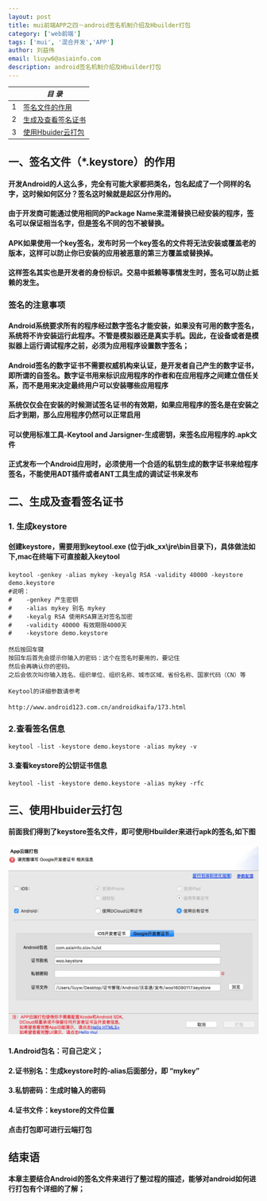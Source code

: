 ```yaml
---
layout: post
title: mui前端APP之四－android签名机制介绍及Hbuilder打包
category: ['web前端']
tags: ['mui', '混合开发','APP']
author: 刘益伟
email: liuyw6@asiainfo.com
description: android签名机制介绍及Hbuilder打包
---
```


|  |  *目 录* |
| --- | --- |
| 1 | [签名文件的作用](#1st) |
| 2 | [生成及查看签名证书](#2st) |
| 3 | [使用Hbuider云打包](#3st) |


<a id="1st"></a>

## 一、签名文件（*.keystore）的作用
	
#### 开发Android的人这么多，完全有可能大家都把类名，包名起成了一个同样的名字，这时候如何区分？签名这时候就是起区分作用的。

#### 由于开发商可能通过使用相同的Package Name来混淆替换已经安装的程序，签名可以保证相当名字，但是签名不同的包不被替换。

#### APK如果使用一个key签名，发布时另一个key签名的文件将无法安装或覆盖老的版本，这样可以防止你已安装的应用被恶意的第三方覆盖或替换掉。

#### 这样签名其实也是开发者的身份标识。交易中抵赖等事情发生时，签名可以防止抵赖的发生。

### 签名的注意事项

#### Android系统要求所有的程序经过数字签名才能安装，如果没有可用的数字签名，系统将不许安装运行此程序。不管是模拟器还是真实手机。因此，在设备或者是模拟器上运行调试程序之前，必须为应用程序设置数字签名；

#### Android签名的数字证书不需要权威机构来认证，是开发者自己产生的数字证书，即所谓的自签名。数字证书用来标识应用程序的作者和在应用程序之间建立信任关系，而不是用来决定最终用户可以安装哪些应用程序

#### 系统仅仅会在安装的时候测试签名证书的有效期，如果应用程序的签名是在安装之后才到期，那么应用程序仍然可以正常启用

#### 可以使用标准工具-Keytool and Jarsigner-生成密钥，来签名应用程序的.apk文件

#### 正式发布一个Android应用时，必须使用一个合适的私钥生成的数字证书来给程序签名，不能使用ADT插件或者ANT工具生成的调试证书来发布

## 二、生成及查看签名证书

### 1. 生成keystore

#### 创建keystore，需要用到keytool.exe (位于jdk_xx\jre\bin目录下)，具体做法如下,mac在终端下可直接敲入keytool

```
keytool -genkey -alias mykey -keyalg RSA -validity 40000 -keystore demo.keystore
#说明：
#    -genkey 产生密钥
#    -alias mykey 别名 mykey
#    -keyalg RSA 使用RSA算法对签名加密
#    -validity 40000 有效期限4000天
#    -keystore demo.keystore

然后按回车键
按回车后首先会提示你输入的密码：这个在签名时要用的，要记住
然后会再确认你的密码。
之后会依次叫你输入姓名、组织单位、组织名称、城市区域、省份名称、国家代码（CN）等

Keytool的详细参数请参考

http://www.android123.com.cn/androidkaifa/173.html

```

### 2.查看签名信息

```
keytool -list -keystore demo.keystore -alias mykey -v

```

#### 3.查看keystore的公钥证书信息

```
keytool -list -keystore demo.keystore -alias mykey -rfc

```

## 三、使用Hbuider云打包

#### 前面我们得到了keystore签名文件，即可使用Hbuilder来进行apk的签名,如下图

![20161205img01](/images/liuyw6/20161205img01.png)

#### 1.Android包名：可自己定义；
#### 2.证书别名：生成keystore时的-alias后面部分，即 “mykey”
#### 3.私钥密码：生成时输入的密码
#### 4.证书文件：keystore的文件位置

#### 点击打包即可进行云端打包

## 结束语

#### 本章主要结合Android的签名文件来进行了整过程的描述，能够对android如何进行打包有个详细的了解；